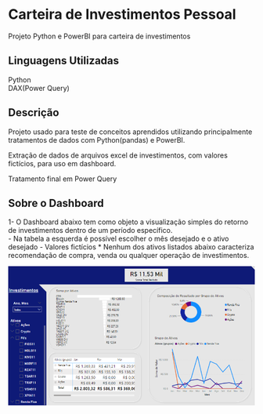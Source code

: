 
# Carteira de Investimentos Pessoal

Projeto Python e PowerBI para carteira de investimentos


## Linguagens Utilizadas

Python  
DAX(Power Query)

## Descrição

Projeto usado para teste de conceitos aprendidos utilizando principalmente tratamentos de dados com Python(pandas) e PowerBI.

Extração de dados de arquivos excel de investimentos, com valores fictícios, para uso em dashboard.

Tratamento final em Power Query

## Sobre o Dashboard

1- O Dashboard abaixo tem como objeto a visualização simples do retorno de investimentos dentro de um período específico.  
    - Na tabela a esquerda é possível escolher o mês desejado e o ativo desejado
    - Valores fictícios
    * Nenhum dos ativos listados abaixo caracteriza recomendação de compra, venda ou qualquer operação de investimentos.


![Visualização do Projeto](https://github.com/altieriplc/Projeto_Cart_Investimentos/blob/main/Dashboard.png)


